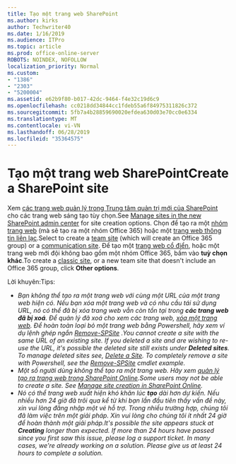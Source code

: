 ```yaml
---
title: Tạo một trang web SharePoint
ms.author: kirks
author: Techwriter40
ms.date: 1/16/2019
ms.audience: ITPro
ms.topic: article
ms.prod: office-online-server
ROBOTS: NOINDEX, NOFOLLOW
localization_priority: Normal
ms.custom:
- "1386"
- "2303"
- "5200004"
ms.assetid: e62b9f80-b017-42dc-9464-f4e32c19d6c9
ms.openlocfilehash: cc0218dd34844cc1fdeb55a6f84975311826c372
ms.sourcegitcommit: 5fb7a4b28859690020efdea630d03e70cc0e6334
ms.translationtype: MT
ms.contentlocale: vi-VN
ms.lasthandoff: 06/28/2019
ms.locfileid: "35364575"
---
```

# <a name="create-a-sharepoint-site"></a><span data-ttu-id="83402-102">Tạo một trang web SharePoint</span><span class="sxs-lookup"><span data-stu-id="83402-102">Create a SharePoint site</span></span>

<span data-ttu-id="83402-103">Xem [các trang web quản lý trong Trung tâm quản trị mới của SharePoint](https://docs.microsoft.com/sharepoint/manage-site-creation ) cho các trang web sáng tạo tùy chọn.</span><span class="sxs-lookup"><span data-stu-id="83402-103">See [Manage sites in the new SharePoint admin center](https://docs.microsoft.com/sharepoint/manage-site-creation ) for site creation options.</span></span> <span data-ttu-id="83402-104">Chọn để tạo ra một [nhóm trang web](https://support.office.com/article/create-a-team-site-in-sharepoint-ef10c1e7-15f3-42a3-98aa-b5972711777d?ui=en-US&amp;rs=en-US&amp;ad=US) (mà sẽ tạo ra một nhóm Office 365) hoặc một [trang web thông tin liên lạc](https://support.office.com/article/7fb44b20-a72f-4d2c-9173-fc8f59ba50eb).</span><span class="sxs-lookup"><span data-stu-id="83402-104">Select to create a [team site](https://support.office.com/article/create-a-team-site-in-sharepoint-ef10c1e7-15f3-42a3-98aa-b5972711777d?ui=en-US&amp;rs=en-US&amp;ad=US) (which will create an Office 365 group) or a [communication site](https://support.office.com/article/7fb44b20-a72f-4d2c-9173-fc8f59ba50eb).</span></span> <span data-ttu-id="83402-105">Để tạo một [trang web cổ điển](https://docs.microsoft.com/sharepoint/manage-sites-in-new-admin-center#create-a-site), hoặc một trang web mới đội không bao gồm một nhóm Office 365, bấm vào **tuỳ chọn khác**.</span><span class="sxs-lookup"><span data-stu-id="83402-105">To create a [classic site](https://docs.microsoft.com/sharepoint/manage-sites-in-new-admin-center#create-a-site), or a new team site that doesn't include an Office 365 group, click **Other options**.</span></span>
  
<span data-ttu-id="83402-106">Lời khuyên:</span><span class="sxs-lookup"><span data-stu-id="83402-106">Tips:</span></span>
- <span data-ttu-id="83402-107">*Bạn không thể tạo ra một trang web với cùng một URL của một trang web hiện có. Nếu bạn xóa một trang web và có nhu cầu tái sử dụng URL, nó có thể đã bị xóa trang web vẫn còn tồn tại trong **các trang web đã bị xoá**. Để quản lý đã xoá cho xem các trang web, [xóa một trang web](https://docs.microsoft.com/sharepoint/manage-sites-in-new-admin-center#delete-a-site). Để hoàn toàn loại bỏ một trang web bằng Powershell, hãy xem ví dụ lệnh ghép ngắn [Remove-SPSite](https://docs.microsoft.com/sharepoint/manage-sites-in-new-admin-center#delete-a-site) .*</span><span class="sxs-lookup"><span data-stu-id="83402-107">*You cannot create a site with the same URL of an existing site. If you deleted a site and are wishing to re-use the URL, it's possible the deleted site still exists under **Deleted sites**. To manage deleted sites see, [Delete a Site](https://docs.microsoft.com/sharepoint/manage-sites-in-new-admin-center#delete-a-site). To completely remove a site with Powershell, see the [Remove-SPSite](https://docs.microsoft.com/sharepoint/manage-sites-in-new-admin-center#delete-a-site) cmdlet example.*</span></span>
- <span data-ttu-id="83402-108">*Một số người dùng không thể tạo ra một trang web. Hãy xem [quản lý tạo ra trang web trong SharePoint Online](https://docs.microsoft.com/sharepoint/manage-site-creation).*</span><span class="sxs-lookup"><span data-stu-id="83402-108">*Some users may not be able to create a site. See [Manage site creation in SharePoint Online](https://docs.microsoft.com/sharepoint/manage-site-creation).*</span></span>
- <span data-ttu-id="83402-109">*Nó có thể trang web xuất hiện khó khăn lúc **tạo** dài hơn dự kiến. Nếu nhiều hơn 24 giờ đã trôi qua kể từ khi bạn lần đầu tiên thấy vấn đề này, xin vui lòng đăng nhập một vé hỗ trợ. Trong nhiều trường hợp, chúng tôi đã làm việc trên một giải pháp. Xin vui lòng cho chúng tôi ít nhất 24 giờ để hoàn thành một giải pháp.*</span><span class="sxs-lookup"><span data-stu-id="83402-109">*It's possible the site appears stuck at **Creating** longer than expected. If more than 24 hours have passed since you first saw this issue, please log a support ticket. In many cases, we're already working on a solution. Please give us at least 24 hours to complete a solution.*</span></span>
